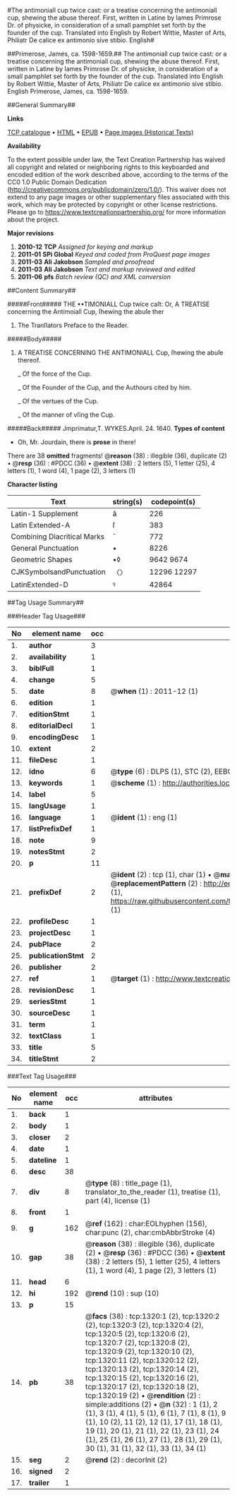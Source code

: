 #The antimoniall cup twice cast: or a treatise concerning the antimoniall cup, shewing the abuse thereof. First, written in Latine by Iames Primrose Dr. of physicke, in consideration of a small pamphlet set forth by the founder of the cup. Translated into English by Robert Wittie, Master of Arts, Philiatr De calice ex antimonio sive stibio. English#

##Primerose, James, ca. 1598-1659.##
The antimoniall cup twice cast: or a treatise concerning the antimoniall cup, shewing the abuse thereof. First, written in Latine by Iames Primrose Dr. of physicke, in consideration of a small pamphlet set forth by the founder of the cup. Translated into English by Robert Wittie, Master of Arts, Philiatr
De calice ex antimonio sive stibio. English
Primerose, James, ca. 1598-1659.

##General Summary##

**Links**

[TCP catalogue](http://www.ota.ox.ac.uk/tcp/)  • 
[HTML](http://tei.it.ox.ac.uk/tcp/Texts-HTML/free/A10/A10126.html)  • 
[EPUB](http://tei.it.ox.ac.uk/tcp/Texts-EPUB/free/A10/A10126.epub) • 
[Page images (Historical Texts)](https://historicaltexts.jisc.ac.uk/eebo-99837016e)

**Availability**

To the extent possible under law, the Text Creation Partnership has waived all copyright and related or neighboring rights to this keyboarded and encoded edition of the work described above, according to the terms of the CC0 1.0 Public Domain Dedication (http://creativecommons.org/publicdomain/zero/1.0/). This waiver does not extend to any page images or other supplementary files associated with this work, which may be protected by copyright or other license restrictions. Please go to https://www.textcreationpartnership.org/ for more information about the project.

**Major revisions**

1. __2010-12__ __TCP__ *Assigned for keying and markup*
1. __2011-01__ __SPi Global__ *Keyed and coded from ProQuest page images*
1. __2011-03__ __Ali Jakobson__ *Sampled and proofread*
1. __2011-03__ __Ali Jakobson__ *Text and markup reviewed and edited*
1. __2011-06__ __pfs__ *Batch review (QC) and XML conversion*

##Content Summary##

#####Front#####
THE ••TIMONIALL Cup twice caſt: Or, A TREATISE concerning the Antimoiall Cup, ſhewing the abuſe ther
1. The Tranſlators Preface to the Reader.

#####Body#####

1. A TREATISE CONCERNING THE ANTIMONIALL Cup, ſhewing the abuſe thereof.

    _ Of the force of the Cup.

    _ Of the Founder of the Cup, and the Authours cited by him.

    _ Of the vertues of the Cup.

    _ Of the manner of vſing the Cup.

#####Back#####
Jmprimatur,T. WYKES.April. 24. 1640.
**Types of content**

  * Oh, Mr. Jourdain, there is **prose** in there!

There are 38 **omitted** fragments! 
 @__reason__ (38) : illegible (36), duplicate (2)  •  @__resp__ (36) : #PDCC (36)  •  @__extent__ (38) : 2 letters (5), 1 letter (25), 4 letters (1), 1 word (4), 1 page (2), 3 letters (1)

**Character listing**


|Text|string(s)|codepoint(s)|
|---|---|---|
|Latin-1 Supplement|â|226|
|Latin Extended-A|ſ|383|
|Combining             Diacritical Marks|̄|772|
|General Punctuation|•|8226|
|Geometric Shapes|▪◊|9642 9674|
|CJKSymbolsandPunctuation|〈〉|12296 12297|
|LatinExtended-D|ꝰ|42864|

##Tag Usage Summary##

###Header Tag Usage###

|No|element name|occ|attributes|
|---|---|---|---|
|1.|__author__|3||
|2.|__availability__|1||
|3.|__biblFull__|1||
|4.|__change__|5||
|5.|__date__|8| @__when__ (1) : 2011-12 (1)|
|6.|__edition__|1||
|7.|__editionStmt__|1||
|8.|__editorialDecl__|1||
|9.|__encodingDesc__|1||
|10.|__extent__|2||
|11.|__fileDesc__|1||
|12.|__idno__|6| @__type__ (6) : DLPS (1), STC (2), EEBO-CITATION (1), PROQUEST (1), VID (1)|
|13.|__keywords__|1| @__scheme__ (1) : http://authorities.loc.gov/ (1)|
|14.|__label__|5||
|15.|__langUsage__|1||
|16.|__language__|1| @__ident__ (1) : eng (1)|
|17.|__listPrefixDef__|1||
|18.|__note__|9||
|19.|__notesStmt__|2||
|20.|__p__|11||
|21.|__prefixDef__|2| @__ident__ (2) : tcp (1), char (1)  •  @__matchPattern__ (2) : ([0-9\-]+):([0-9IVX]+) (1), (.+) (1)  •  @__replacementPattern__ (2) : http://eebo.chadwyck.com/downloadtiff?vid=$1&page=$2 (1), https://raw.githubusercontent.com/textcreationpartnership/Texts/master/tcpchars.xml#$1 (1)|
|22.|__profileDesc__|1||
|23.|__projectDesc__|1||
|24.|__pubPlace__|2||
|25.|__publicationStmt__|2||
|26.|__publisher__|2||
|27.|__ref__|1| @__target__ (1) : http://www.textcreationpartnership.org/docs/. (1)|
|28.|__revisionDesc__|1||
|29.|__seriesStmt__|1||
|30.|__sourceDesc__|1||
|31.|__term__|1||
|32.|__textClass__|1||
|33.|__title__|5||
|34.|__titleStmt__|2||


###Text Tag Usage###

|No|element name|occ|attributes|
|---|---|---|---|
|1.|__back__|1||
|2.|__body__|1||
|3.|__closer__|2||
|4.|__date__|1||
|5.|__dateline__|1||
|6.|__desc__|38||
|7.|__div__|8| @__type__ (8) : title_page (1), translator_to_the_reader (1), treatise (1), part (4), license (1)|
|8.|__front__|1||
|9.|__g__|162| @__ref__ (162) : char:EOLhyphen (156), char:punc (2), char:cmbAbbrStroke (4)|
|10.|__gap__|38| @__reason__ (38) : illegible (36), duplicate (2)  •  @__resp__ (36) : #PDCC (36)  •  @__extent__ (38) : 2 letters (5), 1 letter (25), 4 letters (1), 1 word (4), 1 page (2), 3 letters (1)|
|11.|__head__|6||
|12.|__hi__|192| @__rend__ (10) : sup (10)|
|13.|__p__|15||
|14.|__pb__|38| @__facs__ (38) : tcp:1320:1 (2), tcp:1320:2 (2), tcp:1320:3 (2), tcp:1320:4 (2), tcp:1320:5 (2), tcp:1320:6 (2), tcp:1320:7 (2), tcp:1320:8 (2), tcp:1320:9 (2), tcp:1320:10 (2), tcp:1320:11 (2), tcp:1320:12 (2), tcp:1320:13 (2), tcp:1320:14 (2), tcp:1320:15 (2), tcp:1320:16 (2), tcp:1320:17 (2), tcp:1320:18 (2), tcp:1320:19 (2)  •  @__rendition__ (2) : simple:additions (2)  •  @__n__ (32) : 1 (1), 2 (1), 3 (1), 4 (1), 5 (1), 6 (1), 7 (1), 8 (1), 9 (1), 10 (2), 11 (2), 12 (1), 17 (1), 18 (1), 19 (1), 20 (1), 21 (1), 22 (1), 23 (1), 24 (1), 25 (1), 26 (1), 27 (1), 28 (1), 29 (1), 30 (1), 31 (1), 32 (1), 33 (1), 34 (1)|
|15.|__seg__|2| @__rend__ (2) : decorInit (2)|
|16.|__signed__|2||
|17.|__trailer__|1||
